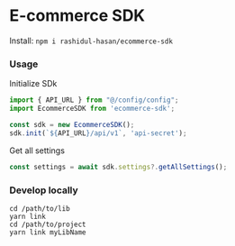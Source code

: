 # E-commerce SDK

Install: `npm i rashidul-hasan/ecommerce-sdk`

### Usage

Initialize SDk

```js
import { API_URL } from "@/config/config";
import EcommerceSDK from 'ecommerce-sdk';

const sdk = new EcommerceSDK();
sdk.init(`${API_URL}/api/v1`, 'api-secret');
```

Get all settings

```js
const settings = await sdk.settings?.getAllSettings();
```

### Develop locally

```
cd /path/to/lib
yarn link
cd /path/to/project
yarn link myLibName
```
